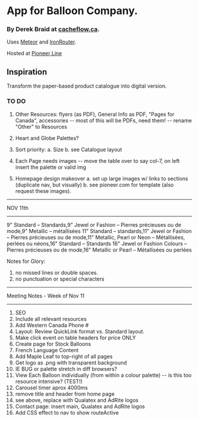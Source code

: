 # App for Balloon Company.  

### By Derek Braid at [cacheflow.ca](http://cacheflow.ca).

Uses [Meteor](http://meteor.com) and [IronRouter](https://github.com/EventedMind/iron-router).

Hosted at [Pioneer Line](http://pioneerline.ca) 

## Inspiration

Transform the paper-based product catalogue into digital version.

### TO DO 


1. Other Resources: flyers (as PDF), General Info as PDF, "Pages for Canada", accessories 
-- most of this will be PDFs, need them!
-- rename "Other" to Resources 

2.  Heart and Globe Palettes?

3.  Sort priority: 
  a.  Size
  b.  see Catalogue layout

4.  Each Page needs images
-- move the table over to say col-7, on left insert the palette or valid img

5.  Homepage design makeover
  a.  set up large images w/ links to sections (duplicate nav, but visually)
  b.  see pioneer.com for template (also request these images).

***************************
  NOV 11th
***************************

9" Standard – Standards,9" Jewel or Fashion – Pierres précieuses ou de mode,9" Metallic – métallisées
11" Standard – standards,11" Jewel or Fashion – Pierres précieuses ou de mode,11" Metallic, Pearl or Neon – Métallisées, perlées ou néons,16" Standard – Standards
16" Jewel or Fashion Colours – Pierres précieuses ou de mode,16" Metallic or Pearl – Métallisées ou perlées


Notes for Glory: 

1.  no missed lines or double spaces. 
2.  no punctuation or special characters




******************************************************
Meeting Notes - Week of Nov 11
******************************************************

1.  SEO 
2.  Include all relevant resources 
3.  Add Western Canada Phone #
4.  Layout: Review QuickLink format vs. Standard layout.
5.  Make click event on table headers for price ONLY
6.  Create page for Stock Balloons
7.  French Language Content
8.  Add Maple Leaf to top-right of all pages
9.  Get logo as .png with transparent background
10. IE BUG or palette stretch in diff browsers?  
11. View Each Balloon individually (from within a colour palette)
  -- is this too resource intensive? (TEST!) 
12. Carousel timer aprox 4000ms
13. remove title and header from home page
14. see above, replace with Qualatex and AdRite logos
15. Contact page: insert main, Qualatex and AdRite logos 
16. Add CSS effect to nav to show routeActive















